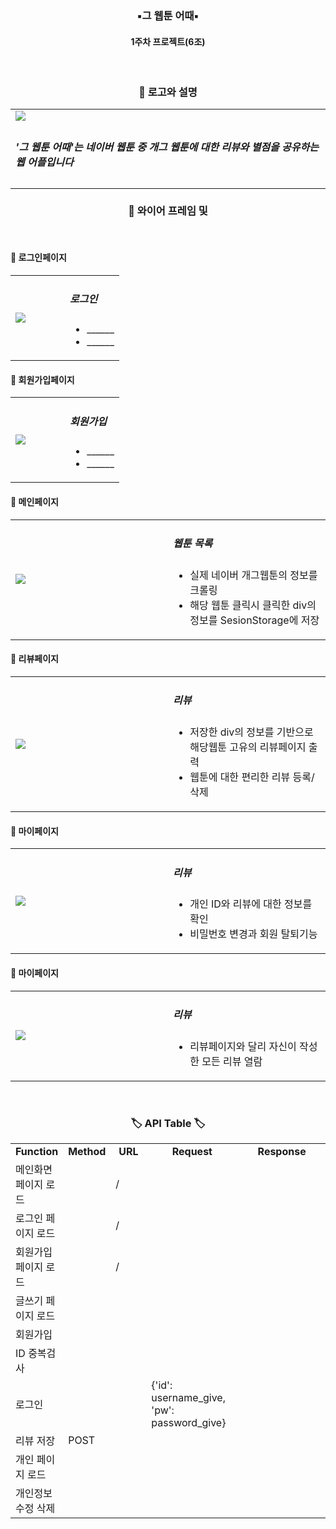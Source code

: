 <h3 align="center"><b>▪그 웹툰 어때▪</b></h3>

<h4 align="center">1주차 프로젝트(6조)</h4>
<br>


<h3 align="center"><b>📎 로고와 설명 </b></h3>

<table>
    <tr>
        <td width="20%" length="20%"><img src="https://user-images.githubusercontent.com/110237141/182097429-1334fcbb-4263-46b9-87d6-548f885e80b1.png" /></td>
    </tr>
    <td>
        <h5> '그 웹툰 어때'는 네이버 웹툰 중 개그 웹툰에 대한 리뷰와 별점을 공유하는 웹 어플입니다 </h5>
    </td>
    
</table>


<h3 align="center"><b>📎 와이어 프레임 및  </b></h3>
<br>
<h4><b>🔎 로그인페이지 </b></h4>

<table width="100%">
    <tr>
        <td width="50%"><img src="https://user-images.githubusercontent.com/110237141/182098738-06b148f7-fc91-40bc-a6b9-7e886da8d314.jpg" /></td>
        <td width="50%">
            <h5>로그인</h5>
            <ul>
                <li>______</li>
                <li>______</li>
            </ul>
        </td>
    </tr>
</table>

<h4><b>🔎 회원가입페이지 </b></h4>

<table width="100%">
    <tr>
        <td width="50%"><img src="https://user-images.githubusercontent.com/110237141/182112578-277e1331-7d71-45c9-8e26-20f08937fd99.png" /></td>
        <td width="50%">
            <h5>회원가입</h5>
            <ul>
                <li>______</li>
                <li>______</li>
            </ul>
        </td>
    </tr>
</table>

<h4><b>🔎 메인페이지 </b></h4>

<table width="100%">
    <tr>
        <td width="50%"><img src=https://user-images.githubusercontent.com/110237141/182099314-e7b13364-3175-4d4b-a69e-d99e98cc23c8.png /></td>
        <td width="50%">
            <h5>웹툰 목록</h5>
            <ul>
	     <li> 실제 네이버 개그웹툰의 정보를 크롤링</li>  
	     <li> 해당 웹툰 클릭시 클릭한 div의 정보를 SesionStorage에 저장</li>
            </ul>
        </td>
    </tr>
</table>

<h4><b>🔎 리뷰페이지 </b></h4>

<table width="100%">
    <tr>
        <td width="50%"><img src=https://user-images.githubusercontent.com/110237141/182099511-175c5d77-479f-41b6-8465-397d11f3e5d2.jpg /></td>
        <td width="50%">
            <h5>리뷰</h5>
            <ul>
	     <li> 저장한 div의 정보를 기반으로 해당웹툰 고유의 리뷰페이지 출력</li>  
	     <li> 웹툰에 대한 편리한 리뷰 등록/삭제</li>  
            </ul>
        </td>
    </tr>
</table>

<h4><b>🔎 마이페이지 </b></h4>

<table width="100%">
    <tr>
        <td width="50%"><img src= /></td>
        <td width="50%">
            <h5>리뷰</h5>
            <ul>
	     <li> 개인 ID와 리뷰에 대한 정보를 확인</li>  
	     <li> 비밀번호 변경과 회원 탈퇴기능</li>
            </ul>
        </td>
    </tr>
</table>

<h4><b>🔎 마이페이지 </b></h4>

<table width="100%">
    <tr>
        <td width="50%"><img src= /></td>
        <td width="50%">
            <h5>리뷰</h5>
            <ul>
	    <li> 리뷰페이지와 달리 자신이 작성한 모든 리뷰 열람 </li>  
            </ul>
        </td>
    </tr>
</table>

<br>
<h3 align="center"><b>🏷 API Table 🏷</b></h3>
<table width="100%">
    <tr align="center">
	<td width="12%"><b>Function</b></td>
        <td width="5%"><b>Method</b></td>
        <td width="12%"><b>URL</b></td>
        <td width="30%"><b>Request</b></td>
        <td width="31%"><b>Response</b></td>
    </tr>
    <tr>
        <td width="12%">메인화면 페이지 로드</td>
        <td width="5%"></td>
        <td width="12%">/</td>
        <td width="30%"></td>
        <td width="31%"></td>
    </tr>
    <tr>
        <td width="12%">로그인 페이지 로드</td>
        <td width="5%"></td>
        <td width="12%">/</td>
        <td width="30%"></td>
        <td width="31%"></td>
    </tr>
    <tr>
        <td width="12%">회원가입 페이지 로드</td>
        <td width="5%"></td>
        <td width="12%">/</td>
        <td width="30%"></td>
        <td width="31%"</td>
    </tr>
    <tr>
        <td width="12%">글쓰기 페이지 로드</td>
        <td width="5%"></td>
        <td width="12%"></td>
        <td width="30%"></td>
        <td width="31%"></td>
    </tr>
    <tr>
        <td width="12%">회원가입</td>
        <td width="5%"></td>
        <td width="12%"></td>
        <td width="30%"></td>
        <td width="31%"></td>
    </tr>
    <tr>
        <td width="12%">ID 중복검사</td>
        <td width="5%"></td>
        <td width="12%"></td>
        <td width="30%"></td>
        <td width="31%"></td>
    </tr>
    <tr>
        <td width="12%">로그인</td>
        <td width="5%"></td>
        <td width="12%"></td>
        <td width="30%">{'id': username_give, 'pw': password_give}</td>
        <td width="31%"></td>
    </tr>
    <tr>
        <td width="12%">리뷰 저장</td>
        <td width="5%">POST</td>
        <td width="12%"></td>
        <td width="30%"></td>
        <td width="31%"></td>
    </tr>
    <tr>
        <td width="12%">개인 페이지 로드</td>
        <td width="5%"></td>
        <td width="12%"></td>
        <td width="30%"></td>
        <td width="31%"></td>
    </tr>
    <tr>
        <td width="12%">개인정보 수정 삭제</td>
        <td width="5%"></td>
        <td width="12%"></td>
        <td width="30%"></td>
        <td width="31%"></td>
    </tr>

</table>

<br>

